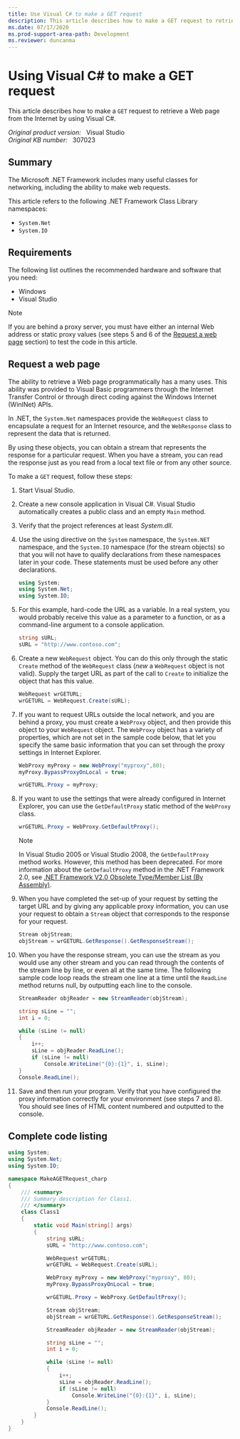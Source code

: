 ```yaml
---
title: Use Visual C# to make a GET request
description: This article describes how to make a GET request to retrieve a web page from the Internet by using Visual C#.
ms.date: 07/17/2020
ms.prod-support-area-path: Development
ms.reviewer: duncanma
---
```

# Using Visual C# to make a GET request

This article describes how to make a `GET` request to retrieve a Web page from the Internet by using Visual C#.

_Original product version:_ &nbsp; Visual Studio  
_Original KB number:_ &nbsp; 307023

## Summary

The Microsoft .NET Framework includes many useful classes for networking, including the ability to make web requests.

This article refers to the following .NET Framework Class Library namespaces:

- `System.Net`
- `System.IO`

## Requirements

The following list outlines the recommended hardware and software that you need:

- Windows
- Visual Studio

> [!NOTE]
> If you are behind a proxy server, you must have either an internal Web address or static proxy values (see steps 5 and 6 of the [Request a web page](#request-a-web-page) section) to test the code in this article.

## Request a web page

The ability to retrieve a Web page programmatically has a many uses. This ability was provided to Visual Basic programmers through the Internet Transfer Control or through direct coding against the Windows Internet (WinINet) APIs.

In .NET, the `System.Net` namespaces provide the `WebRequest` class to encapsulate a request for an Internet resource, and the `WebResponse` class to represent the data that is returned.

By using these objects, you can obtain a stream that represents the response for a particular request. When you have a stream, you can read the response just as you read from a local text file or from any other source.

To make a `GET` request, follow these steps:

1. Start Visual Studio.
2. Create a new console application in Visual C#. Visual Studio automatically creates a public class and an empty `Main` method.
3. Verify that the project references at least *System.dll*.
4. Use the using directive on the `System` namespace, the `System.NET` namespace, and the `System.IO` namespace (for the stream objects) so that you will not have to qualify declarations from these namespaces later in your code. These statements must be used before any other declarations.

    ```csharp
    using System;
    using System.Net;
    using System.IO;
    ```

5. For this example, hard-code the URL as a variable. In a real system, you would probably receive this value as a parameter to a function, or as a command-line argument to a console application.

    ```csharp
    string sURL;
    sURL = "http://www.contoso.com";
    ```

6. Create a new `WebRequest` object. You can do this only through the static `Create` method of the `WebRequest` class (*new* a `WebRequest` object is not valid). Supply the target URL as part of the call to `Create` to initialize the object that has this value.

    ```csharp
    WebRequest wrGETURL;
    wrGETURL = WebRequest.Create(sURL);
    ```

7. If you want to request URLs outside the local network, and you are behind a proxy, you must create a `WebProxy` object, and then provide this object to your `WebRequest` object. The `WebProxy` object has a variety of properties, which are not set in the sample code below, that let you specify the same basic information that you can set through the proxy settings in Internet Explorer.

    ```csharp
    WebProxy myProxy = new WebProxy("myproxy",80);
    myProxy.BypassProxyOnLocal = true;

    wrGETURL.Proxy = myProxy;
    ```

8. If you want to use the settings that were already configured in Internet Explorer, you can use the `GetDefaultProxy` static method of the `WebProxy` class.

    ```csharp
    wrGETURL.Proxy = WebProxy.GetDefaultProxy();
    ```

    > [!NOTE]
    > In Visual Studio 2005 or Visual Studio 2008, the `GetDefaultProxy` method works. However, this method has been deprecated. For more information about the `GetDefaultProxy` method in the .NET Framework 2.0, see [.NET Framework V2.0 Obsolete Type/Member List (By Assembly)](/previous-versions/aa497287(v=msdn.10)).

9. When you have completed the set-up of your request by setting the target URL and by giving any applicable proxy information, you can use your request to obtain a `Stream` object that corresponds to the response for your request.

    ```csharp
    Stream objStream;
    objStream = wrGETURL.GetResponse().GetResponseStream();
    ```

10. When you have the response stream, you can use the stream as you would use any other stream and you can read through the contents of the stream line by line, or even all at the same time. The following sample code loop reads the stream one line at a time until the `ReadLine` method returns null, by outputting each line to the console.

    ```csharp
    StreamReader objReader = new StreamReader(objStream);

    string sLine = "";
    int i = 0;

    while (sLine != null)
    {
        i++;
        sLine = objReader.ReadLine();
        if (sLine != null)
            Console.WriteLine("{0}:{1}", i, sLine);
    }
    Console.ReadLine();
    ```

11. Save and then run your program. Verify that you have configured the proxy information correctly for your environment (see steps 7 and 8). You should see lines of HTML content numbered and outputted to the console.

## Complete code listing

```csharp
using System;
using System.Net;
using System.IO;

namespace MakeAGETRequest_charp
{
    /// <summary>
    /// Summary description for Class1.
    /// </summary>
    class Class1
    {
        static void Main(string[] args)
        {
            string sURL;
            sURL = "http://www.contoso.com";

            WebRequest wrGETURL;
            wrGETURL = WebRequest.Create(sURL);

            WebProxy myProxy = new WebProxy("myproxy", 80);
            myProxy.BypassProxyOnLocal = true;

            wrGETURL.Proxy = WebProxy.GetDefaultProxy();

            Stream objStream;
            objStream = wrGETURL.GetResponse().GetResponseStream();

            StreamReader objReader = new StreamReader(objStream);

            string sLine = "";
            int i = 0;

            while (sLine != null)
            {
                i++;
                sLine = objReader.ReadLine();
                if (sLine != null)
                    Console.WriteLine("{0}:{1}", i, sLine);
            }
            Console.ReadLine();
        }
    }
}
```
